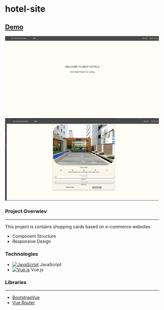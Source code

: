 # hotel-site

## [Demo](https://hotel-site-kmy.netlify.app/)

<img src="https://raw.githubusercontent.com/kamilmuratyilmaz/hotel-site/master/hotel-site1.gif" alt="hotel-site1" width="600" />
<img src="https://raw.githubusercontent.com/kamilmuratyilmaz/hotel-site/master/hotel-site2.gif" alt="hotel-site2" width="600" />

### Project Overwiev
---

This project is contains shopping cards based on e-commerce websites

- Component Structure 
- Responsive Design

### Technologies
- <a href="https://developer.mozilla.org/en-US/docs/Web/JavaScript" title="JavaScript"><img src="https://github.com/get-icon/geticon/raw/master/icons/javascript.svg" alt="JavaScript" width="19px" height="15px"></a> JavaScript 
- <a href="https://vuejs.org/" title="Vue.js"><img src="https://github.com/get-icon/geticon/raw/master/icons/vue.svg" alt="Vue.js" width="19px" height="15px"></a> Vue.js 

### Libraries
---
- [BootstrapVue]
- [Vue Router]


[BootstrapVue]: https://bootstrap-vue.org/
[Vue Router]: https://router.vuejs.org/